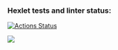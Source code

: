 ### Hexlet tests and linter status:

[![Actions Status](https://github.com/nesquick017/frontend-project-46/workflows/hexlet-check/badge.svg)](https://github.com/nesquick017/frontend-project-46/actions)

<a href="https://codeclimate.com/github/nesquick017/frontend-project-46_1/maintainability"><img src="https://api.codeclimate.com/v1/badges/eecb85138be6476cedb4/maintainability" /></a>
